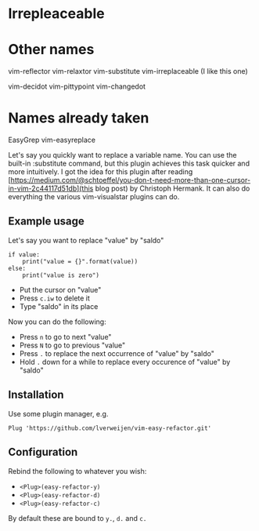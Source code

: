 # Irrepleaceable #

# Other names #
vim-reflector
vim-relaxtor
vim-substitute
vim-irreplaceable (I like this one)

vim-decidot
vim-pittypoint
vim-changedot

# Names already taken
EasyGrep
vim-easyreplace


Let's say you quickly want to replace a variable name.
You can use the built-in :substitute command, but this plugin achieves this task quicker and more intuitively.
I got the idea for this plugin after reading [https://medium.com/@schtoeffel/you-don-t-need-more-than-one-cursor-in-vim-2c44117d51db](this blog post) by Christoph Hermank.
It can also do everything the various vim-visualstar plugins can do.

## Example usage ##

Let's say you want to replace "value" by "saldo"
```
if value:
    print("value = {}".format(value))
else:
    print("value is zero")

```

- Put the cursor on "value"
- Press `c.iw` to delete it
- Type "saldo" in its place

Now you can do the following:
- Press `n` to go to next "value"
- Press `N` to go to previous "value"
- Press `.` to replace the next occurrence of "value" by "saldo"
- Hold `.` down for a while to replace every occurence of "value" by "saldo"

## Installation ##

Use some plugin manager, e.g.

    Plug 'https://github.com/lverweijen/vim-easy-refactor.git'

## Configuration ##

Rebind the following to whatever you wish:
- `<Plug>(easy-refactor-y)`
- `<Plug>(easy-refactor-d)`
- `<Plug>(easy-refactor-c)`

By default these are bound to `y.`, `d.` and `c.`
